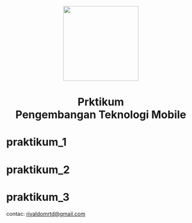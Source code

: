 <p align="center"><a href="https://github.com/Vald00s" target="_blank"><img src="https://avatars.githubusercontent.com/u/93493489?s=200&v=4" width="200"></a></p>

<p align="center"><h1 align="center">Prktikum <br> Pengembangan Teknologi Mobile</h1></p>

##
##

# praktikum_1
# praktikum_2
# praktikum_3

contac: rivaldomrtd@gmail.com
